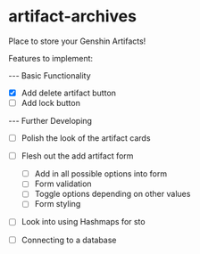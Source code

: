 # artifact-archives
Place to store your Genshin Artifacts!

Features to implement:

--- Basic Functionality

- [x] Add delete artifact button
- [ ] Add lock button

--- Further Developing

- [ ] Polish the look of the artifact cards
- [ ] Flesh out the add artifact form
    - [ ] Add in all possible options into form
    - [ ] Form validation
    - [ ] Toggle options depending on other values
    - [ ] Form styling
- [ ] Look into using Hashmaps for sto
- [ ] Connecting to a database

